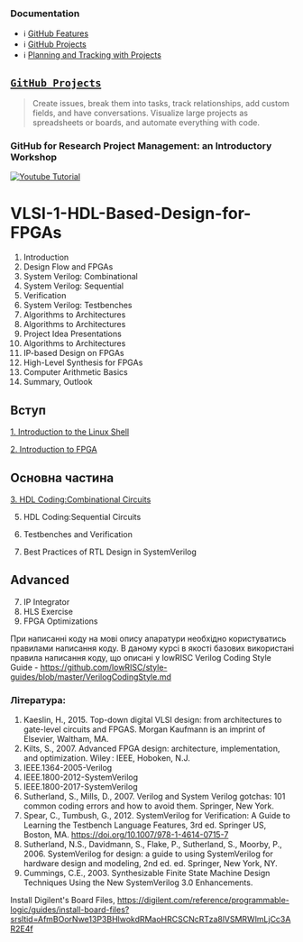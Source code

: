 ### Documentation  
- ℹ️ [GitHub Features](https://github.com/features)
- ℹ️ [GitHub Projects](https://docs.github.com/en/issues/planning-and-tracking-with-projects/learning-about-projects/about-projects)
- ℹ️ [Planning and Tracking with Projects](https://docs.github.com/en/issues/planning-and-tracking-with-projects)

## [`GitHub Projects`](https://github.com/features/issues)
> Create issues, break them into tasks, track relationships, add custom fields, and have conversations. Visualize large projects as spreadsheets or boards, and automate everything with code.

### GitHub for Research Project Management: an Introductory Workshop
[![Youtube Tutorial](https://img.youtube.com/vi/zTNDo4PGTds/0.jpg)](https://youtu.be/zTNDo4PGTds)


# VLSI-1-HDL-Based-Design-for-FPGAs

1. Introduction
2. Design Flow and FPGAs
3. System Verilog: Combinational
4. System Verilog: Sequential
5. Verification
6. System Verilog: Testbenches
7. Algorithms to Architectures
8. Algorithms to Architectures
9. Project Idea Presentations
10. Algorithms to Architectures
11. IP-based Design on FPGAs
12. High-Level Synthesis for FPGAs
13. Computer Arithmetic Basics
14. Summary, Outlook



## Вступ
[1. Introduction to the Linux Shell](Lab0_Introduction_to_the_Linux_ukr.md) 

[2. Introduction to FPGA](Lab1_Introduction_to_FPGAs_ukr.md)


## Основна частина
[3. HDL Coding:Combinational Circuits](Lab2_HDL_Coding:Combinational_Circuits.md)

5. HDL Coding:Sequential Circuits

6. Testbenches and Verification
7. Best Practices of RTL Design in SystemVerilog

## Advanced
7. IP Integrator
8. HLS Exercise
9. FPGA Optimizations

При написанні коду на мові опису апаратури необхідно користуватись правилами написання коду. 
В даному курсі в якості базових використані правила написання коду, 
що описані у lowRISC Verilog Coding Style Guide - https://github.com/lowRISC/style-guides/blob/master/VerilogCodingStyle.md



### Література:

1) Kaeslin, H., 2015. Top-down digital VLSI design: from architectures to gate-level circuits and FPGAS. Morgan Kaufmann is an imprint of Elsevier, Waltham, MA.
2) Kilts, S., 2007. Advanced FPGA design: architecture, implementation, and optimization. Wiley : IEEE, Hoboken, N.J.
3) IEEE.1364-2005-Verilog
4) IEEE.1800-2012-SystemVerilog
5) IEEE.1800-2017-SystemVerilog
6) Sutherland, S., Mills, D., 2007. Verilog and System Verilog gotchas: 101 common coding errors and how to avoid them. Springer, New York.
7) Spear, C., Tumbush, G., 2012. SystemVerilog for Verification: A Guide to Learning the Testbench Language Features, 3rd ed. Springer US, Boston, MA. https://doi.org/10.1007/978-1-4614-0715-7
8) Sutherland, N.S., Davidmann, S., Flake, P., Sutherland, S., Moorby, P., 2006. SystemVerilog for design: a guide to using SystemVerilog for hardware design and modeling, 2nd ed. ed. Springer, New York, NY.
9) Cummings, C.E., 2003. Synthesizable Finite State Machine Design Techniques Using the New SystemVerilog 3.0 Enhancements.


Install Digilent's Board Files, https://digilent.com/reference/programmable-logic/guides/install-board-files?srsltid=AfmBOorNwe13P3BHlwokdRMaoHRCSCNcRTza8lVSMRWlmLjCc3AR2E4f

